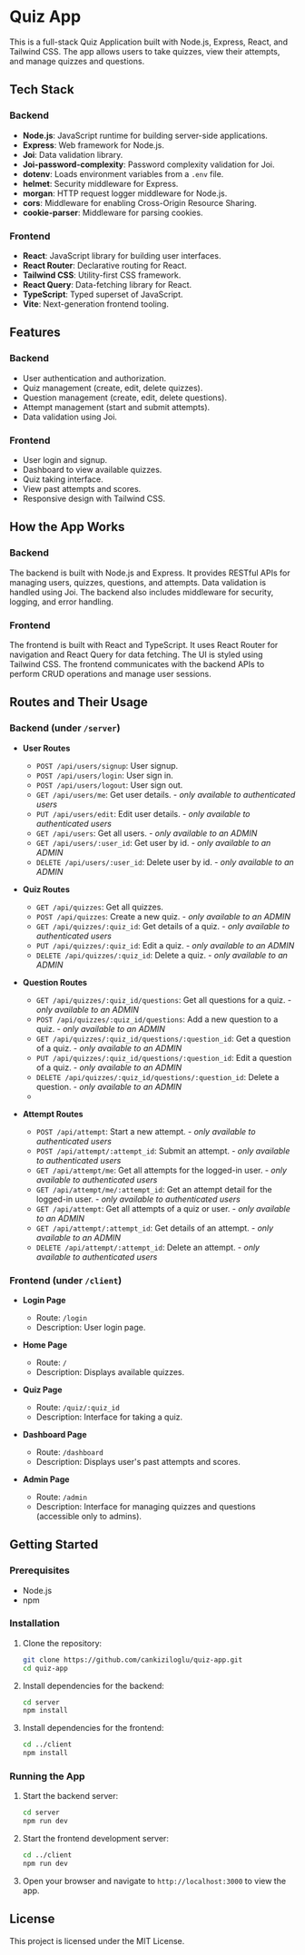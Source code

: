 # Quiz App

This is a full-stack Quiz Application built with Node.js, Express, React, and Tailwind CSS. The app allows users to take quizzes, view their attempts, and manage quizzes and questions.

## Tech Stack

### Backend
- **Node.js**: JavaScript runtime for building server-side applications.
- **Express**: Web framework for Node.js.
- **Joi**: Data validation library.
- **Joi-password-complexity**: Password complexity validation for Joi.
- **dotenv**: Loads environment variables from a `.env` file.
- **helmet**: Security middleware for Express.
- **morgan**: HTTP request logger middleware for Node.js.
- **cors**: Middleware for enabling Cross-Origin Resource Sharing.
- **cookie-parser**: Middleware for parsing cookies.

### Frontend
- **React**: JavaScript library for building user interfaces.
- **React Router**: Declarative routing for React.
- **Tailwind CSS**: Utility-first CSS framework.
- **React Query**: Data-fetching library for React.
- **TypeScript**: Typed superset of JavaScript.
- **Vite**: Next-generation frontend tooling.

## Features

### Backend
- User authentication and authorization.
- Quiz management (create, edit, delete quizzes).
- Question management (create, edit, delete questions).
- Attempt management (start and submit attempts).
- Data validation using Joi.

### Frontend
- User login and signup.
- Dashboard to view available quizzes.
- Quiz taking interface.
- View past attempts and scores.
- Responsive design with Tailwind CSS.

## How the App Works

### Backend
The backend is built with Node.js and Express. It provides RESTful APIs for managing users, quizzes, questions, and attempts. Data validation is handled using Joi. The backend also includes middleware for security, logging, and error handling.

### Frontend
The frontend is built with React and TypeScript. It uses React Router for navigation and React Query for data fetching. The UI is styled using Tailwind CSS. The frontend communicates with the backend APIs to perform CRUD operations and manage user sessions.

## Routes and Their Usage

### Backend (under `/server`)

- **User Routes**
  - `POST /api/users/signup`: User signup.
  - `POST /api/users/login`: User sign in.
  - `POST /api/users/logout`: User sign out.
  - `GET /api/users/me`: Get user details. - *only available to authenticated users*
  - `PUT /api/users/edit`: Edit user details. - *only available to authenticated users*
  - `GET /api/users`: Get all users. - *only available to an ADMIN*
  - `GET /api/users/:user_id`: Get user by id. - *only available to an ADMIN*
  - `DELETE /api/users/:user_id`: Delete user by id. - *only available to an ADMIN*

- **Quiz Routes**
  - `GET /api/quizzes`: Get all quizzes.
  - `POST /api/quizzes`: Create a new quiz. - *only available to an ADMIN*
  - `GET /api/quizzes/:quiz_id`: Get details of a quiz. - *only available to authenticated users*
  - `PUT /api/quizzes/:quiz_id`: Edit a quiz. - *only available to an ADMIN*
  - `DELETE /api/quizzes/:quiz_id`: Delete a quiz. - *only available to an ADMIN*

- **Question Routes**
  - `GET /api/quizzes/:quiz_id/questions`: Get all questions for a quiz. - *only available to an ADMIN*
  - `POST /api/quizzes/:quiz_id/questions`: Add a new question to a quiz. - *only available to an ADMIN*
  - `GET /api/quizzes/:quiz_id/questions/:question_id`: Get a question of a quiz. - *only available to an ADMIN*
  - `PUT /api/quizzes/:quiz_id/questions/:question_id`: Edit a question of a quiz. - *only available to an ADMIN*
  - `DELETE /api/quizzes/:quiz_id/questions/:question_id`: Delete a question. - *only available to an ADMIN*
  - 

- **Attempt Routes**
  - `POST /api/attempt`: Start a new attempt. - *only available to authenticated users*
  - `POST /api/attempt/:attempt_id`: Submit an attempt. - *only available to authenticated users*
  - `GET /api/attempt/me`: Get all attempts for the logged-in user. - *only available to authenticated users*
  - `GET /api/attempt/me/:attempt_id`: Get an attempt detail for the logged-in user. - *only available to authenticated users*
  - `GET /api/attempt`: Get all attempts of a quiz or user. - *only available to an ADMIN*
  - `GET /api/attempt/:attempt_id`: Get details of an attempt. - *only available to an ADMIN*
  - `DELETE /api/attempt/:attempt_id`: Delete an attempt. - *only available to authenticated users*

### Frontend (under `/client`)

- **Login Page**
  - Route: `/login`
  - Description: User login page.

- **Home Page**
  - Route: `/`
  - Description: Displays available quizzes.

- **Quiz Page**
  - Route: `/quiz/:quiz_id`
  - Description: Interface for taking a quiz.

- **Dashboard Page**
  - Route: `/dashboard`
  - Description: Displays user's past attempts and scores.

- **Admin Page**
  - Route: `/admin`
  - Description: Interface for managing quizzes and questions (accessible only to admins).

## Getting Started

### Prerequisites
- Node.js
- npm

### Installation

1. Clone the repository:
   ```bash
   git clone https://github.com/cankiziloglu/quiz-app.git
   cd quiz-app
   ```

2. Install dependencies for the backend:
   ```bash
   cd server
   npm install
   ```

3. Install dependencies for the frontend:
   ```bash
   cd ../client
   npm install
   ```

### Running the App

1. Start the backend server:
   ```bash
   cd server
   npm run dev
   ```

2. Start the frontend development server:
   ```bash
   cd ../client
   npm run dev
   ```

3. Open your browser and navigate to `http://localhost:3000` to view the app.

## License

This project is licensed under the MIT License.

